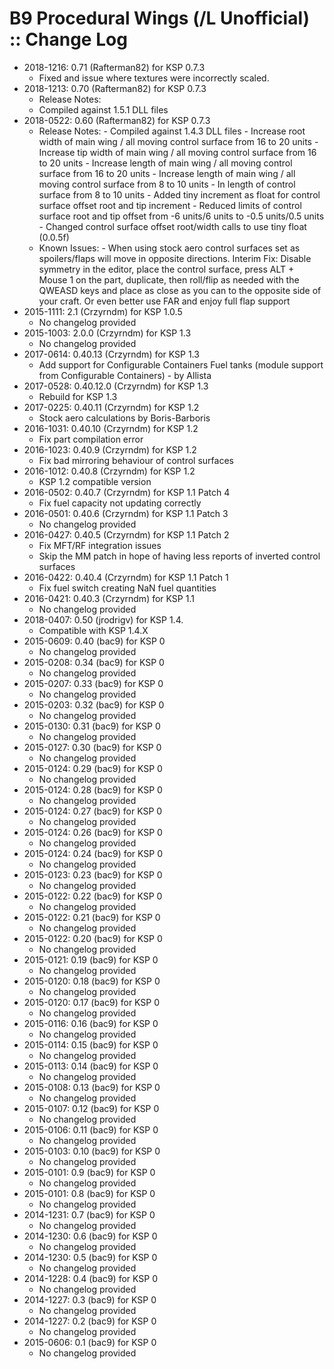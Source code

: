# B9 Procedural Wings (/L Unofficial) :: Change Log

* 2018-1216: 0.71 (Rafterman82) for KSP 0.7.3
	+ Fixed and issue where textures were incorrectly scaled.
* 2018-1213: 0.70 (Rafterman82) for KSP 0.7.3
	+ Release Notes:
	+ Compiled against 1.5.1 DLL files
* 2018-0522: 0.60 (Rafterman82) for KSP 0.7.3
	+ Release Notes:
			- Compiled against 1.4.3 DLL files
			- Increase root width of main wing / all moving control surface from 16 to 20 units
			- Increase tip width of main wing / all moving control surface from 16 to 20 units
			- Increase length of main wing / all moving control surface from 16 to 20 units
			- Increase length of main wing / all moving control surface from 8 to 10 units
			- In length of control surface from 8 to 10 units
			- Added tiny increment as float for control surface offset root and tip increment
			- Reduced limits of control surface root and tip offset from -6 units/6 units to -0.5 units/0.5 units
			- Changed control surface offset root/width calls to use tiny float (0.0.5f)
	+ Known Issues:
			- When using stock aero control surfaces set as spoilers/flaps will move in opposite directions. Interim Fix: Disable symmetry in the editor, place the control surface, press ALT + Mouse 1 on the part, duplicate, then roll/flip as needed with the QWEASD keys and place as close as you can to the opposite side of your craft. Or even better use FAR and enjoy full flap support
* 2015-1111: 2.1 (Crzyrndm) for KSP 1.0.5
	+ No changelog provided
* 2015-1003: 2.0.0 (Crzyrndm) for KSP 1.3
	+ No changelog provided
* 2017-0614: 0.40.13 (Crzyrndm) for KSP 1.3
	+ Add support for Configurable Containers Fuel tanks (module support from Configurable Containers) - by Allista
* 2017-0528: 0.40.12.0 (Crzyrndm) for KSP 1.3
	+ Rebuild for KSP 1.3
* 2017-0225: 0.40.11 (Crzyrndm) for KSP 1.2
	+ Stock aero calculations by Boris-Barboris
* 2016-1031: 0.40.10 (Crzyrndm) for KSP 1.2
	+ Fix part compilation error
* 2016-1023: 0.40.9 (Crzyrndm) for KSP 1.2
	+ Fix bad mirroring behaviour of control surfaces
* 2016-1012: 0.40.8 (Crzyrndm) for KSP 1.2
	+ KSP 1.2 compatible version
* 2016-0502: 0.40.7 (Crzyrndm) for KSP 1.1 Patch 4
	+ Fix fuel capacity not updating correctly
* 2016-0501: 0.40.6 (Crzyrndm) for KSP 1.1 Patch 3
	+ No changelog provided
* 2016-0427: 0.40.5 (Crzyrndm) for KSP 1.1 Patch 2
	+ Fix MFT/RF integration issues
	+ Skip the MM patch in hope of having less reports of inverted control surfaces
* 2016-0422: 0.40.4 (Crzyrndm) for KSP 1.1 Patch 1
	+ Fix fuel switch creating NaN fuel quantities
* 2016-0421: 0.40.3 (Crzyrndm) for KSP 1.1
	+ No changelog provided
* 2018-0407: 0.50 (jrodrigv) for KSP 1.4.
	+ Compatible with KSP 1.4.X
* 2015-0609: 0.40 (bac9) for KSP 0
	+ No changelog provided
* 2015-0208: 0.34 (bac9) for KSP 0
	+ No changelog provided
* 2015-0207: 0.33 (bac9) for KSP 0
	+ No changelog provided
* 2015-0203: 0.32 (bac9) for KSP 0
	+ No changelog provided
* 2015-0130: 0.31 (bac9) for KSP 0
	+ No changelog provided
* 2015-0127: 0.30 (bac9) for KSP 0
	+ No changelog provided
* 2015-0124: 0.29 (bac9) for KSP 0
	+ No changelog provided
* 2015-0124: 0.28 (bac9) for KSP 0
	+ No changelog provided
* 2015-0124: 0.27 (bac9) for KSP 0
	+ No changelog provided
* 2015-0124: 0.26 (bac9) for KSP 0
	+ No changelog provided
* 2015-0124: 0.24 (bac9) for KSP 0
	+ No changelog provided
* 2015-0123: 0.23 (bac9) for KSP 0
	+ No changelog provided
* 2015-0122: 0.22 (bac9) for KSP 0
	+ No changelog provided
* 2015-0122: 0.21 (bac9) for KSP 0
	+ No changelog provided
* 2015-0122: 0.20 (bac9) for KSP 0
	+ No changelog provided
* 2015-0121: 0.19 (bac9) for KSP 0
	+ No changelog provided
* 2015-0120: 0.18 (bac9) for KSP 0
	+ No changelog provided
* 2015-0120: 0.17 (bac9) for KSP 0
	+ No changelog provided
* 2015-0116: 0.16 (bac9) for KSP 0
	+ No changelog provided
* 2015-0114: 0.15 (bac9) for KSP 0
	+ No changelog provided
* 2015-0113: 0.14 (bac9) for KSP 0
	+ No changelog provided
* 2015-0108: 0.13 (bac9) for KSP 0
	+ No changelog provided
* 2015-0107: 0.12 (bac9) for KSP 0
	+ No changelog provided
* 2015-0106: 0.11 (bac9) for KSP 0
	+ No changelog provided
* 2015-0103: 0.10 (bac9) for KSP 0
	+ No changelog provided
* 2015-0101: 0.9 (bac9) for KSP 0
	+ No changelog provided
* 2015-0101: 0.8 (bac9) for KSP 0
	+ No changelog provided
* 2014-1231: 0.7 (bac9) for KSP 0
	+ No changelog provided
* 2014-1230: 0.6 (bac9) for KSP 0
	+ No changelog provided
* 2014-1230: 0.5 (bac9) for KSP 0
	+ No changelog provided
* 2014-1228: 0.4 (bac9) for KSP 0
	+ No changelog provided
* 2014-1227: 0.3 (bac9) for KSP 0
	+ No changelog provided
* 2014-1227: 0.2 (bac9) for KSP 0
	+ No changelog provided
* 2015-0606: 0.1 (bac9) for KSP 0
	+ No changelog provided
